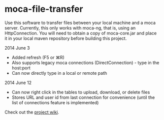 moca-file-transfer
==================
Use this software to transfer files between your local machine and a moca
server.  Currently, this only works with moca-ng, that is, using an 
HttpConnection.  You will need to obtain a copy of moca-core.jar and place 
it in your local maven repository before building this project.

2014 June 3
- Added refresh (F5 or ⌘R)
- Also supports legacy moca connections (DirectConnection) - type in the host:port  
- Can now directly type in a local or remote path   

2014 June 12
- Can now right click in the tables to upload, download, or delete files
- Stores URL and user id from last connection for convenience (until the list of connections feature is implemented)

Check out the [project wiki](../../wiki).